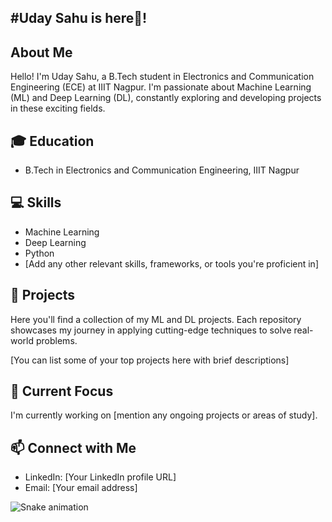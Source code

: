<h2 align="left">#Uday Sahu is here👋! 


## About Me
Hello! I'm Uday Sahu, a B.Tech student in Electronics and Communication Engineering (ECE) at IIIT Nagpur. I'm passionate about Machine Learning (ML) and Deep Learning (DL), constantly exploring and developing projects in these exciting fields.

## 🎓 Education
- B.Tech in Electronics and Communication Engineering, IIIT Nagpur

## 💻 Skills
- Machine Learning
- Deep Learning
- Python
- [Add any other relevant skills, frameworks, or tools you're proficient in]

## 🚀 Projects
Here you'll find a collection of my ML and DL projects. Each repository showcases my journey in applying cutting-edge techniques to solve real-world problems.

[You can list some of your top projects here with brief descriptions]

## 🌱 Current Focus
I'm currently working on [mention any ongoing projects or areas of study].

## 📫 Connect with Me
- LinkedIn: [Your LinkedIn profile URL]
- Email: [Your email address]



<img src="https://raw.githubusercontent.com/maurodesouza/maurodesouza/output/snake.svg" alt="Snake animation" />

###
